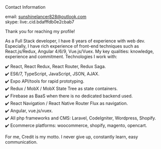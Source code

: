 Contact Information

email: sunshinelancer828@outlook.com<br>
skype: live:.cid.bdafffdb0e2cbab7

Thank you for reaching my profile!

As a Full Stack developer, I have 8 years of experience with web dev.<br>
Especially, I have rich experience of front-end techniques such as React.js/Redux, Angular 4/6/9, Vue.js/Vuex.
My key qualities: knowledge, experience and commitment.
Technologies I work with:

✔️ React, React Redux, React Router, Redux Saga.<br>
✔️ ES6/7, TypeScript, JavaScript, JSON, AJAX.<br>
✔️ Expo API/tools for rapid prototyping.<br>
✔️ Redux / MobX / MobX State Tree as state containers.<br>
✔️ Firebase as BaaS when there is no dedicated backend used.<br>
✔️ React Navigation / React Native Router Flux as navigation.<br>
✔️ Angular, vue.js/vuex.<br>
✔️ All php frameworks and CMS: Laravel, CodeIgniter, Wordpress, Shopify.<br>
✔️ Ecommerce platforms: woocommerce, shopify, magento, opencart.<br>

For me, Credit is my motto.
I never give up, constantly learn, easy communication.
